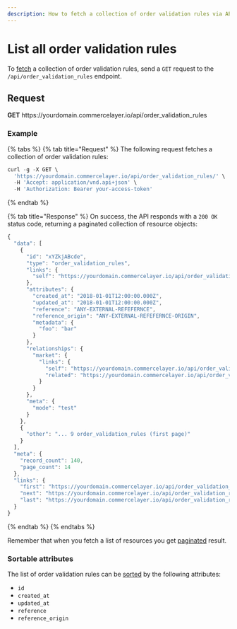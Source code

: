 ```yaml
---
description: How to fetch a collection of order validation rules via API
---
```


# List all order validation rules

To <a href="https://docs.commercelayer.io/developers/fetching-resources" target="_blank">fetch</a> a collection of order validation rules, send a `GET` request to the `/api/order_validation_rules` endpoint.

## Request

**GET** https://<i></i>yourdomain.commercelayer.io/api/order_validation_rules

### **Example**

{% tabs %}
{% tab title="Request" %}
The following request fetches a collection of order validation rules:

```javascript
curl -g -X GET \
  'https://yourdomain.commercelayer.io/api/order_validation_rules/' \
  -H 'Accept: application/vnd.api+json' \
  -H 'Authorization: Bearer your-access-token'
```
{% endtab %}

{% tab title="Response" %}
On success, the API responds with a `200 OK` status code, returning a paginated collection of resource objects:

```javascript
{
  "data": [
    {
      "id": "xYZkjABcde",
      "type": "order_validation_rules",
      "links": {
        "self": "https://yourdomain.commercelayer.io/api/order_validation_rules/xYZkjABcde"
      },
      "attributes": {
        "created_at": "2018-01-01T12:00:00.000Z",
        "updated_at": "2018-01-01T12:00:00.000Z",
        "reference": "ANY-EXTERNAL-REFEFERNCE",
        "reference_origin": "ANY-EXTERNAL-REFEFERNCE-ORIGIN",
        "metadata": {
          "foo": "bar"
        }
      },
      "relationships": {
        "market": {
          "links": {
            "self": "https://yourdomain.commercelayer.io/api/order_validation_rules/xYZkjABcde/relationships/market",
            "related": "https://yourdomain.commercelayer.io/api/order_validation_rules/xYZkjABcde/market"
          }
        }
      },
      "meta": {
        "mode": "test"
      }
    },
    {
      "other": "... 9 order_validation_rules (first page)"
    }
  ],
  "meta": {
    "record_count": 140,
    "page_count": 14
  },
  "links": {
    "first": "https://yourdomain.commercelayer.io/api/order_validation_rules?page[number]=1&page[size]=10",
    "next": "https://yourdomain.commercelayer.io/api/order_validation_rules?page[number]=2&page[size]=10",
    "last": "https://yourdomain.commercelayer.io/api/order_validation_rules?page[number]=14&page[size]=10"
  }
}
```
{% endtab %}
{% endtabs %}

Remember that when you fetch a list of resources you get <a href="https://docs.commercelayer.io/developers/pagination" target="_blank">paginated</a> result.

### Sortable attributes

The list of order validation rules can be <a href="https://docs.commercelayer.io/developers/sorting-results" target="_blank">sorted</a> by the following attributes:

* `id`
* `created_at`
* `updated_at`
* `reference`
* `reference_origin`

